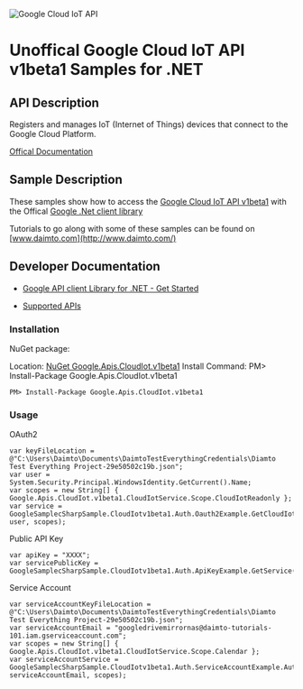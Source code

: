 ﻿![Google Cloud IoT API](http://www.google.com/images/icons/product/search-32.gif)

# Unoffical Google Cloud IoT API v1beta1 Samples for .NET  

## API Description

Registers and manages IoT (Internet of Things) devices that connect to the Google Cloud Platform.

[Offical Documentation](https://cloud.google.com/iot)

## Sample Description

These samples show how to access the [Google Cloud IoT API v1beta1](https://cloud.google.com/iot) with the Offical [Google .Net client library](https://github.com/google/google-api-dotnet-client)

Tutorials to go along with some of these samples can be found on [www.daimto.com](http://www.daimto.com/)

## Developer Documentation

* [Google API client Library for .NET - Get Started](https://developers.google.com/api-client-library/dotnet/get_started)

* [Supported APIs](https://developers.google.com/api-client-library/dotnet/apis/)

### Installation

NuGet package:

Location: [NuGet Google.Apis.CloudIot.v1beta1](https://www.nuget.org/packages/Google.Apis.CloudIot.v1beta1)
Install Command: PM>  Install-Package Google.Apis.CloudIot.v1beta1

```
PM> Install-Package Google.Apis.CloudIot.v1beta1
```

### Usage

OAuth2
```
var keyFileLocation = @"C:\Users\Daimto\Documents\DaimtoTestEverythingCredentials\Diamto Test Everything Project-29e50502c19b.json";
var user = System.Security.Principal.WindowsIdentity.GetCurrent().Name;
var scopes = new String[] { Google.Apis.CloudIot.v1beta1.CloudIotService.Scope.CloudIotReadonly };
var service = GoogleSamplecSharpSample.CloudIotv1beta1.Auth.Oauth2Example.GetCloudIotService(keyFileLocation, user, scopes);
```

Public API Key

```
var apiKey = "XXXX";
var servicePublicKey = GoogleSamplecSharpSample.CloudIotv1beta1.Auth.ApiKeyExample.GetService(apiKey);
```

Service Account
```
var serviceAccountKeyFileLocation = @"C:\Users\Daimto\Documents\DaimtoTestEverythingCredentials\Diamto Test Everything Project-29e50502c19b.json";
var serviceAccountEmail = "googledrivemirrornas@daimto-tutorials-101.iam.gserviceaccount.com";
var scopes = new String[] { Google.Apis.CloudIot.v1beta1.CloudIotService.Scope.Calendar };            
var serviceAccountService = GoogleSamplecSharpSample.CloudIotv1beta1.Auth.ServiceAccountExample.AuthenticateServiceAccount(serviceAccountKeyFileLocation, serviceAccountEmail, scopes);
```
